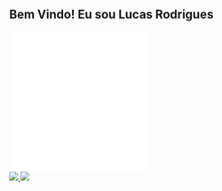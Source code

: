 ## Bem Vindo! Eu sou Lucas Rodrigues

<div>
  <div>
    <img id="logo" src="./assets/img/Logo.png" alt="Logo Shackluryz" width="250" height="250">
  </div>
  <a href="https://github.com/Shackluryz">
  <img height="180em" src="https://github-readme-stats.vercel.app/api?username=Shackluryz&show_icons=true&theme=tokyonight&include_all_commits=true&count_private=true"/>
  <img height="180em" src="https://github-readme-stats.vercel.app/api/top-langs/?username=Shackluryz&layout=compact&langs_count=7&theme=tokyonight"/>
</div>
